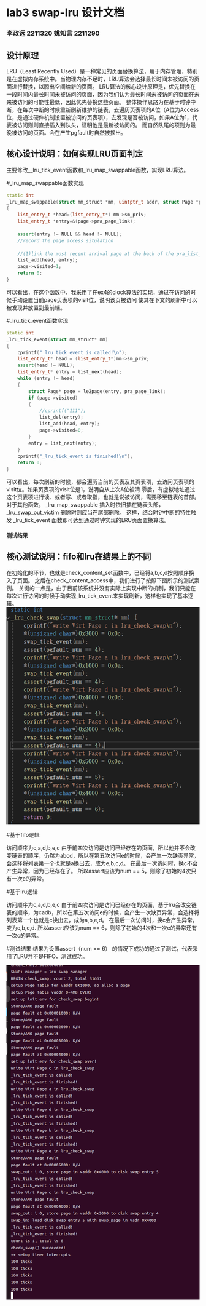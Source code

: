 # lab3 swap-lru 设计文档

### 李政远 2211320 姚知言 2211290
## 设计原理

LRU（Least Recently Used）是一种常见的页面替换算法，用于内存管理，特别是在虚拟内存系统中。当物理内存不足时，LRU算法会选择最长时间未被访问的页面进行替换，以腾出空间给新的页面。
LRU算法的核心设计原理是，优先替换在一段时间内最长时间未被访问的页面，因为我们认为最长时间未被访问的页面在未来被访问的可能性最低，因此优先替换这些页面。
整体操作思路为在基于时钟中断，在每次中断的时候重新刷新维护的链表，去遍历页表项的A位（A位为Access位，是通过硬件机制设置被访问的页表项），去发现是否被访问，如果A位为1，代表被访问则则直接插入到队头，证明他是最新被访问的。
而自然队尾的项则为最晚被访问的页面。会在产生pgfault时自然被换出。

## 核心设计说明：如何实现LRU页面判定

主要修改__lru_tick_event函数和_lru_map_swappable函数，实现LRU算法。

#_lru_map_swappable函数实现
```cpp {.line-numbers}
static int
_lru_map_swappable(struct mm_struct *mm, uintptr_t addr, struct Page *page, int swap_in)
{
    list_entry_t *head=(list_entry_t*) mm->sm_priv;
    list_entry_t *entry=&(page->pra_page_link);
 
    assert(entry != NULL && head != NULL);
    //record the page access situlation

    //(1)link the most recent arrival page at the back of the pra_list_head qeueue.
    list_add(head, entry);
    page->visited=1;
    return 0;
}
```
可以看出，在这个函数中，我采用了在ex4的clock算法的实现，通过在访问的时候手动设置当前page页表项的visit位，说明该页被访问
使其在下文的刷新中可以被发现并放置到最前端。

#_lru_tick_event函数实现
```cpp {.line-numbers}
static int
_lru_tick_event(struct mm_struct* mm)
{
    cprintf("_lru_tick_event is called!\n");
    list_entry_t* head = (list_entry_t*)mm->sm_priv;
    assert(head != NULL);
    list_entry_t* entry = list_next(head);
    while (entry != head)
    {
        struct Page* page = le2page(entry, pra_page_link);
        if (page->visited)
        {
            //cprintf("111");
            list_del(entry);
            list_add(head, entry);
            page->visited=0;
        }
        entry = list_next(entry);
    }
    cprintf("_lru_tick_event is finished!\n");
    return 0;
}
```
可以看出，每次刷新的时候，都会遍历当前的页表及其页表项，去访问页表项的visit位。如果⻚表项的visit位是1，说明⾃从上次A位被清
零后，有虚拟地址通过这个⻚表项进⾏读、或者写、或者取指，也就是说被访问，需要移⾄链表的⾸部。
对于其他函数， _lru_map_swappable 插⼊时依旧插在链表头部， _lru_swap_out_victim 删除时则应当在尾部删除。
这样，结合时钟中断的特性触发 _lru_tick_event 函数即可达到通过时钟实现的LRU⻚⾯置换算法。

#### 测试结果

## 核心测试说明：fifo和lru在结果上的不同
在初始化的环节，也就是check_content_set函数中，已经将a,b,c,d按照顺序换入了页面。
之后在check_content_access中，我们进行了按照下图所示的测试案例。
关键的一点是，由于目前该系统并没有实际上实现中断的机制，我们只能在每次进行访问的时候手动实现_lru_tick_event来实现刷新，这样也实现了基本逻辑。
![](lru_test.png)

#基于fifo逻辑

访问顺序为c,a,d,b,e,c
由于前四次访问是访问已经存在的页面，所以他并不会改变链表的顺序，仍然为abcd，所以在第五次访问e的时候，会产生一次缺页异常，会选择将列表第一个也就是a换出去，成为e,b,c,d。
在最后一次访问时，换c不会产生异常，因为已经存在了。
所以assert应该为num == 5，则除了初始的4次只有一次e的异常。

#基于lru逻辑

访问顺序为c,a,d,b,e,c
由于前四次访问是访问已经存在的页面，基于lru会改变链表的顺序，为cadb，所以在第五次访问e的时候，会产生一次缺页异常，会选择将列表第一个也就是c换出去，成为a,b,e,d。
在最后一次访问时，换c会产生异常，变为c,b,e,d.
所以assert应该为num == 6，则除了初始的4次和一次e的异常还有一次c的异常。

#测试结果
结果为设置assert（num == 6） 的情况下成功的通过了测试，代表采用了LRU并不是FIFO，测试成功。

![](lru_grade.png)



